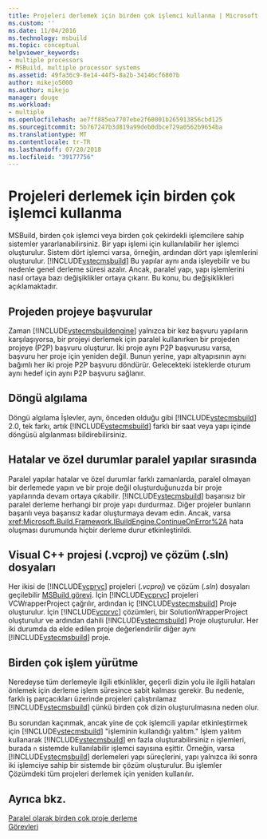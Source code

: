 ```yaml
---
title: Projeleri derlemek için birden çok işlemci kullanma | Microsoft Docs
ms.custom: ''
ms.date: 11/04/2016
ms.technology: msbuild
ms.topic: conceptual
helpviewer_keywords:
- multiple processors
- MSBuild, multiple processor systems
ms.assetid: 49fa36c9-8e14-44f5-8a2b-34146cf6807b
author: mikejo5000
ms.author: mikejo
manager: douge
ms.workload:
- multiple
ms.openlocfilehash: ae7ff885ea7707ebe2f60001b265913856cbd125
ms.sourcegitcommit: 5b767247b3d819a99deb0dbce729a0562b9654ba
ms.translationtype: MT
ms.contentlocale: tr-TR
ms.lasthandoff: 07/20/2018
ms.locfileid: "39177756"
---
```

# <a name="use-multiple-processors-to-build-projects"></a>Projeleri derlemek için birden çok işlemci kullanma
MSBuild, birden çok işlemci veya birden çok çekirdekli işlemcilere sahip sistemler yararlanabilirsiniz. Bir yapı işlemi için kullanılabilir her işlemci oluşturulur. Sistem dört işlemci varsa, örneğin, ardından dört yapı işlemlerini oluşturulur. [!INCLUDE[vstecmsbuild](../extensibility/internals/includes/vstecmsbuild_md.md)] Bu yapılar aynı anda işleyebilir ve bu nedenle genel derleme süresi azalır. Ancak, paralel yapı, yapı işlemlerini nasıl ortaya bazı değişiklikler ortaya çıkarır. Bu konu, bu değişiklikleri açıklamaktadır.  
  
## <a name="project-to-project-references"></a>Projeden projeye başvurular  
 Zaman [!INCLUDE[vstecmsbuildengine](../msbuild/includes/vstecmsbuildengine_md.md)] yalnızca bir kez başvuru yapıların karşılaşıyorsa, bir projeyi derlemek için paralel kullanırken bir projeden projeye (P2P) başvuru oluşturur. İki proje aynı P2P başvurusu varsa, başvuru her proje için yeniden değil. Bunun yerine, yapı altyapısının aynı bağımlı her iki proje P2P başvuru döndürür. Gelecekteki isteklerde oturum aynı hedef için aynı P2P başvuru sağlanır.  
  
## <a name="cycle-detection"></a>Döngü algılama  
 Döngü algılama İşlevler, aynı, önceden olduğu gibi [!INCLUDE[vstecmsbuild](../extensibility/internals/includes/vstecmsbuild_md.md)] 2.0, tek farkı, artık [!INCLUDE[vstecmsbuild](../extensibility/internals/includes/vstecmsbuild_md.md)] farklı bir saat veya yapı içinde döngüsü algılanması bildirebilirsiniz.  
  
## <a name="errors-and-exceptions-during-parallel-builds"></a>Hatalar ve özel durumlar paralel yapılar sırasında  
 Paralel yapılar hatalar ve özel durumlar farklı zamanlarda, paralel olmayan bir derlemede yapın ve bir proje değil oluşturduğunuzda bir proje yapılarında devam ortaya çıkabilir. [!INCLUDE[vstecmsbuild](../extensibility/internals/includes/vstecmsbuild_md.md)] başarısız bir paralel derleme herhangi bir proje yapı durdurmaz. Diğer projeler bunların başarılı veya başarısız kadar oluşturmaya devam edin. Ancak, varsa <xref:Microsoft.Build.Framework.IBuildEngine.ContinueOnError%2A> hata oluşması durumunda hiçbir derleme durur etkinleştirildi.  
  
## <a name="visual-c-project-vcproj-and-solution-sln-files"></a>Visual C++ projesi (.vcproj) ve çözüm (.sln) dosyaları  
 Her ikisi de [!INCLUDE[vcprvc](../code-quality/includes/vcprvc_md.md)] projeleri (*.vcproj*) ve çözüm (*.sln*) dosyaları geçilebilir [MSBuild görevi](../msbuild/msbuild-task.md). İçin [!INCLUDE[vcprvc](../code-quality/includes/vcprvc_md.md)] projeleri VCWrapperProject çağrılır, ardından iç [!INCLUDE[vstecmsbuild](../extensibility/internals/includes/vstecmsbuild_md.md)] Proje oluşturulur. İçin [!INCLUDE[vcprvc](../code-quality/includes/vcprvc_md.md)] çözümleri, bir SolutionWrapperProject oluşturulur ve ardından dahili [!INCLUDE[vstecmsbuild](../extensibility/internals/includes/vstecmsbuild_md.md)] Proje oluşturulur. Her iki durumda da elde edilen proje değerlendirilir diğer aynı [!INCLUDE[vstecmsbuild](../extensibility/internals/includes/vstecmsbuild_md.md)] proje.  
  
## <a name="multi-process-execution"></a>Birden çok işlem yürütme  
 Neredeyse tüm derlemeyle ilgili etkinlikler, geçerli dizin yolu ile ilgili hataları önlemek için derleme işlem süresince sabit kalması gerekir. Bu nedenle, farklı iş parçacıkları üzerinde projeleri çalıştırılamaz [!INCLUDE[vstecmsbuild](../extensibility/internals/includes/vstecmsbuild_md.md)] çünkü birden çok dizin oluşturulmasına neden olur.  
  
 Bu sorundan kaçınmak, ancak yine de çok işlemcili yapılar etkinleştirmek için [!INCLUDE[vstecmsbuild](../extensibility/internals/includes/vstecmsbuild_md.md)] "işleminin kullandığı yalıtım." İşlem yalıtım kullanarak [!INCLUDE[vstecmsbuild](../extensibility/internals/includes/vstecmsbuild_md.md)] en fazla oluşturabilirsiniz `n` işlemleri, burada `n` sistemde kullanılabilir işlemci sayısına eşittir. Örneğin, varsa [!INCLUDE[vstecmsbuild](../extensibility/internals/includes/vstecmsbuild_md.md)] derlemeleri yapı süreçlerini, yapı yalnızca iki sonra iki işlemciye sahip bir sistemde bir çözüm oluşturulur. Bu işlemler Çözümdeki tüm projeleri derlemek için yeniden kullanılır.  
  
## <a name="see-also"></a>Ayrıca bkz.  
 [Paralel olarak birden çok proje derleme](../msbuild/building-multiple-projects-in-parallel-with-msbuild.md)   
 [Görevleri](../msbuild/msbuild-tasks.md)